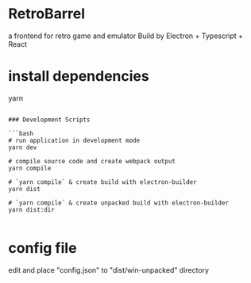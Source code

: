 # RetroBarrel

a frontend for retro game and emulator
Build by Electron + Typescript + React


# install dependencies

yarn

````

### Development Scripts

```bash
# run application in development mode
yarn dev

# compile source code and create webpack output
yarn compile

# `yarn compile` & create build with electron-builder
yarn dist

# `yarn compile` & create unpacked build with electron-builder
yarn dist:dir


````

# config file

edit and place "config.json" to "dist/win-unpacked" directory
